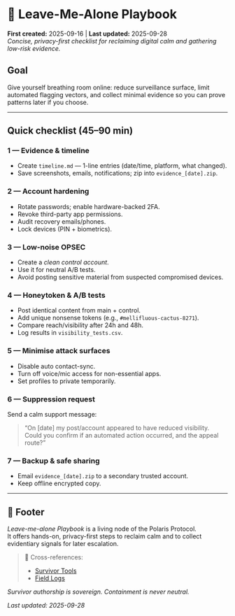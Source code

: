 # 🧰 Leave-Me-Alone Playbook  
**First created:** 2025-09-16 | **Last updated:** 2025-09-28  
*Concise, privacy-first checklist for reclaiming digital calm and gathering low-risk evidence.*

## Goal
Give yourself breathing room online: reduce surveillance surface, limit automated flagging vectors, and collect minimal evidence so you can prove patterns later if you choose.

---

## Quick checklist (45–90 min)

### 1 — Evidence & timeline
- Create `timeline.md` — 1-line entries (date/time, platform, what changed).  
- Save screenshots, emails, notifications; zip into `evidence_[date].zip`.

### 2 — Account hardening
- Rotate passwords; enable hardware-backed 2FA.  
- Revoke third-party app permissions.  
- Audit recovery emails/phones.  
- Lock devices (PIN + biometrics).

### 3 — Low-noise OPSEC
- Create a *clean control account*.  
- Use it for neutral A/B tests.  
- Avoid posting sensitive material from suspected compromised devices.

### 4 — Honeytoken & A/B tests
- Post identical content from main + control.  
- Add unique nonsense tokens (e.g., `#mellifluous-cactus-8271`).  
- Compare reach/visibility after 24h and 48h.  
- Log results in `visibility_tests.csv`.

### 5 — Minimise attack surfaces
- Disable auto contact-sync.  
- Turn off voice/mic access for non-essential apps.  
- Set profiles to private temporarily.

### 6 — Suppression request
Send a calm support message:  
> “On [date] my post/account appeared to have reduced visibility. Could you confirm if an automated action occurred, and the appeal route?”

### 7 — Backup & safe sharing
- Email `evidence_[date].zip` to a secondary trusted account.  
- Keep offline encrypted copy.

---

## 🏮 Footer
*Leave-me-alone Playbook* is a living node of the Polaris Protocol.  
It offers hands-on, privacy-first steps to reclaim calm and to collect evidentiary signals for later escalation.

> 📡 Cross-references:  
> - [Survivor Tools](../Survivor_Tools/)  
> - [Field Logs](../Field_Logs/)  

*Survivor authorship is sovereign. Containment is never neutral.*  

_Last updated: 2025-09-28_
